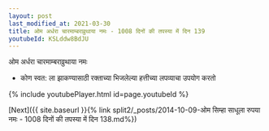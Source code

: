 ```yaml
---
layout: post
last_modified_at: 2021-03-30
title: ओम अर्धरा चारमाम्बराव्रुथाया नमः - 1008 दिनों की तपस्या में दिन 139
youtubeId: KSLddw8BdJU
---
```

 
 
 ओम अर्धरा चारमाम्बराव्रुथाया नमः  
 
 -  कोण स्वत: ला झाकण्यासाठी रक्ताच्या भिजलेल्या हत्तीच्या लपव्याचा उपयोग करतो 
 
  
 
  
 
 
 
 
 
 


{% include youtubePlayer.html id=page.youtubeId %}
 
[Next]({{ site.baseurl }}{% link  split2/_posts/2014-10-09-ओम सिम्हा साधूला रुपया नमः - 1008 दिनों की तपस्या में दिन 138.md%})
 
